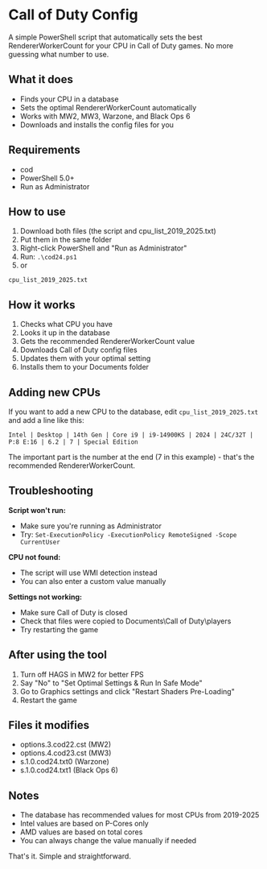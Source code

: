 # Call of Duty Config

A simple PowerShell script that automatically sets the best RendererWorkerCount for your CPU in Call of Duty games. No more guessing what number to use.

## What it does

- Finds your CPU in a database
- Sets the optimal RendererWorkerCount automatically
- Works with MW2, MW3, Warzone, and Black Ops 6
- Downloads and installs the config files for you

## Requirements

- cod
- PowerShell 5.0+
- Run as Administrator

## How to use

1. Download both files (the script and cpu_list_2019_2025.txt)
2. Put them in the same folder
3. Right-click PowerShell and "Run as Administrator"
4. Run: `.\cod24.ps1`
5. or
```
cpu_list_2019_2025.txt
```

## How it works

1. Checks what CPU you have
2. Looks it up in the database
3. Gets the recommended RendererWorkerCount value
4. Downloads Call of Duty config files
5. Updates them with your optimal setting
6. Installs them to your Documents folder

## Adding new CPUs

If you want to add a new CPU to the database, edit `cpu_list_2019_2025.txt` and add a line like this:

```
Intel | Desktop | 14th Gen | Core i9 | i9-14900KS | 2024 | 24C/32T | P:8 E:16 | 6.2 | 7 | Special Edition
```

The important part is the number at the end (7 in this example) - that's the recommended RendererWorkerCount.

## Troubleshooting

**Script won't run:**
- Make sure you're running as Administrator
- Try: `Set-ExecutionPolicy -ExecutionPolicy RemoteSigned -Scope CurrentUser`

**CPU not found:**
- The script will use WMI detection instead
- You can also enter a custom value manually

**Settings not working:**
- Make sure Call of Duty is closed
- Check that files were copied to Documents\Call of Duty\players
- Try restarting the game

## After using the tool

1. Turn off HAGS in MW2 for better FPS
2. Say "No" to "Set Optimal Settings & Run In Safe Mode"
3. Go to Graphics settings and click "Restart Shaders Pre-Loading"
4. Restart the game

## Files it modifies

- options.3.cod22.cst (MW2)
- options.4.cod23.cst (MW3) 
- s.1.0.cod24.txt0 (Warzone)
- s.1.0.cod24.txt1 (Black Ops 6)

## Notes

- The database has recommended values for most CPUs from 2019-2025
- Intel values are based on P-Cores only
- AMD values are based on total cores
- You can always change the value manually if needed

That's it. Simple and straightforward.
